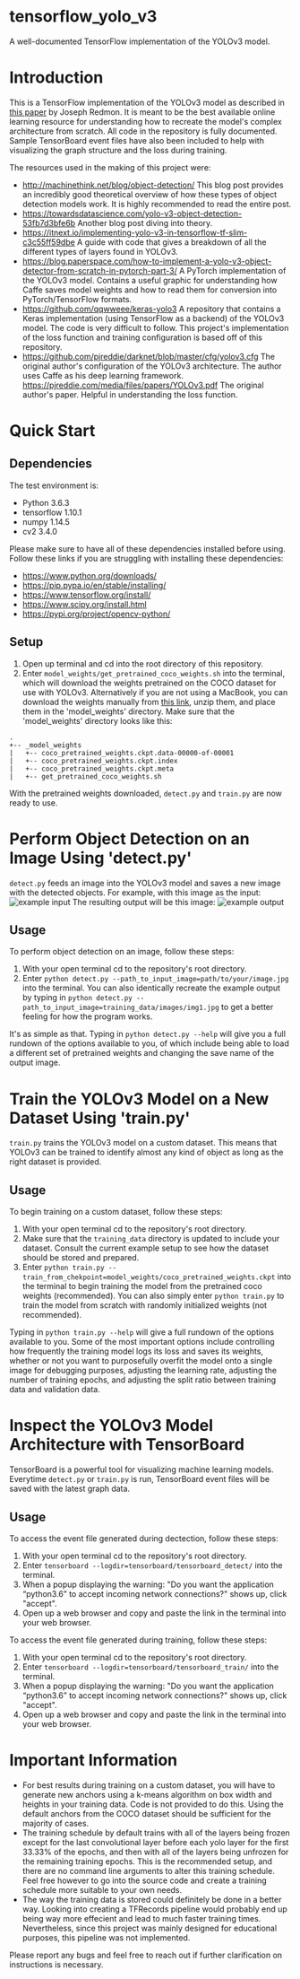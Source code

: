 # tensorflow_yolo_v3
A well-documented TensorFlow implementation of the YOLOv3 model.

Introduction
============
This is a TensorFlow implementation of the YOLOv3 model as described in [this paper](https://pjreddie.com/media/files/papers/YOLOv3.pdf) by Joseph Redmon.
It is meant to be the best available online learning resource for understanding how to recreate the model's complex architecture from scratch.
All code in the repository is fully documented. Sample TensorBoard event files have also been included to help with visualizing the graph structure and the loss during training. 

The resources used in the making of this project were:
- http://machinethink.net/blog/object-detection/ This blog post provides an incredibly good theoretical overview of how these types of object detection models work. It is highly recommended to read the entire post.
- https://towardsdatascience.com/yolo-v3-object-detection-53fb7d3bfe6b Another blog post diving into theory.
- https://itnext.io/implementing-yolo-v3-in-tensorflow-tf-slim-c3c55ff59dbe A guide with code that gives a breakdown of all the different types of layers found in YOLOv3.
- https://blog.paperspace.com/how-to-implement-a-yolo-v3-object-detector-from-scratch-in-pytorch-part-3/ A PyTorch implementation of the YOLOv3 model. Contains a useful graphic for understanding how Caffe saves model weights and how to read them for conversion into PyTorch/TensorFlow formats.
- https://github.com/qqwweee/keras-yolo3 A repository that contains a Keras implementation (using TensorFlow as a backend) of the YOLOv3 model. The code is very difficult to follow. This project's implementation of the loss function and training configuration is based off of this repository.
- https://github.com/pjreddie/darknet/blob/master/cfg/yolov3.cfg The original author's configuration of the YOLOv3 architecture. The author uses Caffe as his deep learning framework. 
https://pjreddie.com/media/files/papers/YOLOv3.pdf The original author's paper. Helpful in understanding the loss function.

Quick Start
===========
Dependencies
------------
The test environment is:
- Python 3.6.3
- tensorflow 1.10.1
- numpy 1.14.5
- cv2 3.4.0

Please make sure to have all of these dependencies installed before using.
Follow these links if you are struggling with installing these dependencies:
- https://www.python.org/downloads/
- https://pip.pypa.io/en/stable/installing/ 
- https://www.tensorflow.org/install/
- https://www.scipy.org/install.html
- https://pypi.org/project/opencv-python/

Setup
-----
1. Open up terminal and cd into the root directory of this repository.
2. Enter `model_weights/get_pretrained_coco_weights.sh` into the terminal, which will download the weights pretrained on the COCO dataset for use with YOLOv3. Alternatively if you are not using a MacBook, you can download the weights manually from [this link](https://www.dropbox.com/s/hgi354dajhc9yso/coco_pretrained_weights.zip), unzip them, and place them in the 'model_weights' directory. Make sure that the 'model_weights' directory looks like this:
```
.
+-- _model_weights
|   +-- coco_pretrained_weights.ckpt.data-00000-of-00001
|   +-- coco_pretrained_weights.ckpt.index
|   +-- coco_pretrained_weights.ckpt.meta
|   +-- get_pretrained_coco_weights.sh
```

With the pretrained weights downloaded, `detect.py` and `train.py` are now ready to use.

Perform Object Detection on an Image Using 'detect.py'
======================================================
`detect.py` feeds an image into the YOLOv3 model and saves a new image with the detected objects.
For example, with this image as the input:
![example input](example.jpg "example input")
The resulting output will be this image:
![example output](example_yolo_v3.jpg "example output")

Usage
-----
To perform object detection on an image, follow these steps:

1. With your open terminal cd to the repository's root directory.
2. Enter `python detect.py --path_to_input_image=path/to/your/image.jpg` into the terminal. You can also identically recreate the example output by typing in `python detect.py --path_to_input_image=training_data/images/img1.jpg` to get a better feeling for how the program works.

It's as simple as that. Typing in `python detect.py --help` will give you a full rundown of the options available to you, of which include being able to load a different set of pretrained weights and changing the save name of the output image.

Train the YOLOv3 Model on a New Dataset Using 'train.py'
========================================================
`train.py` trains the YOLOv3 model on a custom dataset. This means that YOLOv3 can be trained to identify almost any kind of object as long as the right dataset is provided. 

Usage
-----
To begin training on a custom dataset, follow these steps:

1. With your open terminal cd to the repository's root directory.
2. Make sure that the `training_data` directory is updated to include your dataset. Consult the current example setup to see how the dataset should be stored and prepared.
3. Enter `python train.py --train_from_chekpoint=model_weights/coco_pretrained_weights.ckpt` into the terminal to begin training the model from the pretrained coco weights (recommended). You can also simply enter `python train.py` to train the model from scratch with randomly initialized weights (not recommended). 

Typing in `python train.py --help` will give a full rundown of the options available to you. Some of the most important options include controlling how frequently the training model logs its loss and saves its weights, whether or not you want to purposefully overfit the model onto a single image for debugging purposes, adjusting the learning rate, adjusting the number of training epochs, and adjusting the split ratio between training data and validation data.

Inspect the YOLOv3 Model Architecture with TensorBoard
======================================================
TensorBoard is a powerful tool for visualizing machine learning models. Everytime `detect.py` or `train.py` is run, TensorBoard event files will be saved with the latest graph data. 

Usage
-----
To access the event file generated during dectection, follow these steps:

1. With your open terminal cd to the repository's root directory.
2. Enter `tensorboard --logdir=tensorboard/tensorboard_detect/` into the terminal.
3. When a popup displaying the warning: "Do you want the application “python3.6” to accept incoming network connections?" shows up, click "accept".
4. Open up a web browser and copy and paste the link in the terminal into your web browser.

To access the event file generated during training, follow these steps:

1. With your open terminal cd to the repository's root directory.
2. Enter `tensorboard --logdir=tensorboard/tensorboard_train/` into the terminal.
3. When a popup displaying the warning: "Do you want the application “python3.6” to accept incoming network connections?" shows up, click "accept".
4. Open up a web browser and copy and paste the link in the terminal into your web browser.

Important Information
=====================
- For best results during training on a custom dataset, you will have to generate new anchors using a k-means algorithm on box width and heights in your training data. Code is not provided to do this. Using the default anchors from the COCO dataset should be sufficient for the majority of cases.
- The training schedule by default trains with all of the layers being frozen except for the last convolutional layer before each yolo layer for the first 33.33% of the epochs, and then with all of the layers being unfrozen for the remaining training epochs. This is the recommended setup, and there are no command line arguments to alter this training schedule. Feel free however to go into the source code and create a training schedule more suitable to your own needs. 
- The way the training data is stored could definitely be done in a better way. Looking into creating a TFRecords pipeline would probably end up being way more effecient and lead to much faster training times. Nevertheless, since this project was mainly designed for educational purposes, this pipeline was not implemented.

Please report any bugs and feel free to reach out if further clarification on instructions is necessary.
